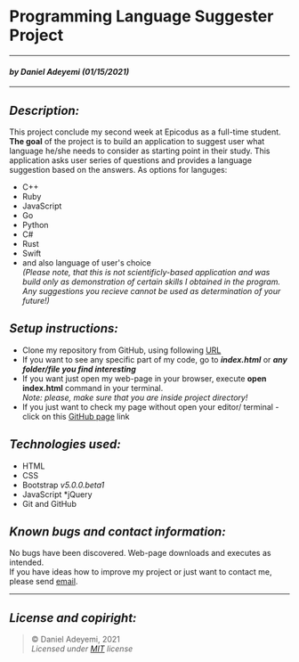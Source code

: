 # Programming Language Suggester Project 
---
#### *by* ***Daniel Adeyemi*** *(01/15/2021)*
* * *
## *Description:*   
This project conclude my second week at Epicodus as a full-time student. **The goal** of the project is to build an application to suggest user what language he/she needs to consider as starting point in their study. This application asks user series of questions and provides a language suggestion based on the answers. As options for languges:
* C++
* Ruby
* JavaScript
* Go
* Python
* C#
* Rust
* Swift
* and also language of user's choice  
*(Please note, that this is not scientificly-based application and was build only as demonstration of certain skills I obtained in the program. Any suggestions you recieve cannot be used as determination of your future!)*

## *Setup instructions:*
* Clone my repository from GitHub, using following [URL](https://github.com/DanielAdeyemi/Epicodus_project_2.git)
* If you want to see any specific part of my code, go to ***index.html*** or ***any folder/file you find interesting***
* If you want just open my web-page in your browser, execute **open index.html** command in your terminal.    
*Note: please, make sure that you are inside project directory!*
* If you just want to check my page without open your editor/ terminal - click on this [GitHub page](https://danieladeyemi.github.io/Epicodus_project_2/) link

## *Technologies used:*
* HTML
* CSS 
* Bootstrap *v5.0.0.beta1*
* JavaScript
*jQuery
* Git and GitHub

## *Known bugs and contact information:*
No bugs have been discovered. Web-page downloads and executes as intended.   
If you have ideas how to improve my project or just want to contact me, please send [email](mailto:adeyemidany@gmail.com).

---
## *License and copiright:*
> © Daniel Adeyemi, 2021   
> *Licensed under [MIT](https://mit-license.org) license*
